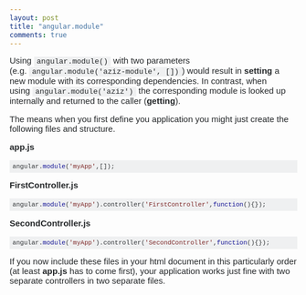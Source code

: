 ```yaml
---
layout: post
title: "angular.module"
comments: true
---
```

<p style="margin: 0px 0px 1em; padding: 0px; border: 0px; font-size: 15px; clear: both; color: #242729; font-family: Arial, 'Helvetica Neue', Helvetica, sans-serif;">Using&nbsp;<code style="margin: 0px; padding: 1px 5px; border: 0px; font-size: 13px; font-family: Consolas, Menlo, Monaco, 'Lucida Console', 'Liberation Mono', 'DejaVu Sans Mono', 'Bitstream Vera Sans Mono', 'Courier New', monospace, sans-serif; background-color: #eff0f1; white-space: pre-wrap;">angular.module()</code>&nbsp;with two parameters (e.g.&nbsp;<code style="margin: 0px; padding: 1px 5px; border: 0px; font-size: 13px; font-family: Consolas, Menlo, Monaco, 'Lucida Console', 'Liberation Mono', 'DejaVu Sans Mono', 'Bitstream Vera Sans Mono', 'Courier New', monospace, sans-serif; background-color: #eff0f1; white-space: pre-wrap;">angular.module('aziz-module', [])</code>) would result in&nbsp;<strong style="margin: 0px; padding: 0px; border: 0px;">setting</strong>&nbsp;a new module with its corresponding dependencies. In contrast, when using&nbsp;<code style="margin: 0px; padding: 1px 5px; border: 0px; font-size: 13px; font-family: Consolas, Menlo, Monaco, 'Lucida Console', 'Liberation Mono', 'DejaVu Sans Mono', 'Bitstream Vera Sans Mono', 'Courier New', monospace, sans-serif; background-color: #eff0f1; white-space: pre-wrap;">angular.module('aziz')</code>&nbsp;the corresponding module is looked up internally and returned to the caller (<strong style="margin: 0px; padding: 0px; border: 0px;">getting</strong>).</p>
<p style="margin: 0px 0px 1em; padding: 0px; border: 0px; font-size: 15px; clear: both; color: #242729; font-family: Arial, 'Helvetica Neue', Helvetica, sans-serif;">The means when you first define you application you might just create the following files and structure.</p>
<p style="margin: 0px 0px 1em; padding: 0px; border: 0px; font-size: 15px; clear: both; color: #242729; font-family: Arial, 'Helvetica Neue', Helvetica, sans-serif;"><strong style="margin: 0px; padding: 0px; border: 0px;">app.js</strong></p>
<pre class="default prettyprint prettyprinted" style="margin: 0px 0px 1em; padding: 5px; border: 0px; font-size: 13px; width: auto; max-height: 600px; overflow: auto; font-family: Consolas, Menlo, Monaco, 'Lucida Console', 'Liberation Mono', 'DejaVu Sans Mono', 'Bitstream Vera Sans Mono', 'Courier New', monospace, sans-serif; background-color: #eff0f1; color: #393318; word-wrap: normal;"><code style="margin: 0px; padding: 0px; border: 0px; font-family: Consolas, Menlo, Monaco, 'Lucida Console', 'Liberation Mono', 'DejaVu Sans Mono', 'Bitstream Vera Sans Mono', 'Courier New', monospace, sans-serif; white-space: inherit;"><span class="pln" style="margin: 0px; padding: 0px; border: 0px; color: #303336;">angular</span><span class="pun" style="margin: 0px; padding: 0px; border: 0px; color: #303336;">.</span><span class="kwd" style="margin: 0px; padding: 0px; border: 0px; color: #101094;">module</span><span class="pun" style="margin: 0px; padding: 0px; border: 0px; color: #303336;">(</span><span class="str" style="margin: 0px; padding: 0px; border: 0px; color: #7d2727;">'myApp'</span><span class="pun" style="margin: 0px; padding: 0px; border: 0px; color: #303336;">,</span><span class="pun" style="margin: 0px; padding: 0px; border: 0px; color: #303336;">[]);</span></code></pre>
<p style="margin: 0px 0px 1em; padding: 0px; border: 0px; font-size: 15px; clear: both; color: #242729; font-family: Arial, 'Helvetica Neue', Helvetica, sans-serif;"><strong style="margin: 0px; padding: 0px; border: 0px;">FirstController.js</strong></p>
<pre class="default prettyprint prettyprinted" style="margin: 0px 0px 1em; padding: 5px; border: 0px; font-size: 13px; width: auto; max-height: 600px; overflow: auto; font-family: Consolas, Menlo, Monaco, 'Lucida Console', 'Liberation Mono', 'DejaVu Sans Mono', 'Bitstream Vera Sans Mono', 'Courier New', monospace, sans-serif; background-color: #eff0f1; color: #393318; word-wrap: normal;"><code style="margin: 0px; padding: 0px; border: 0px; font-family: Consolas, Menlo, Monaco, 'Lucida Console', 'Liberation Mono', 'DejaVu Sans Mono', 'Bitstream Vera Sans Mono', 'Courier New', monospace, sans-serif; white-space: inherit;"><span class="pln" style="margin: 0px; padding: 0px; border: 0px; color: #303336;">angular</span><span class="pun" style="margin: 0px; padding: 0px; border: 0px; color: #303336;">.</span><span class="kwd" style="margin: 0px; padding: 0px; border: 0px; color: #101094;">module</span><span class="pun" style="margin: 0px; padding: 0px; border: 0px; color: #303336;">(</span><span class="str" style="margin: 0px; padding: 0px; border: 0px; color: #7d2727;">'myApp'</span><span class="pun" style="margin: 0px; padding: 0px; border: 0px; color: #303336;">).</span><span class="pln" style="margin: 0px; padding: 0px; border: 0px; color: #303336;">controller</span><span class="pun" style="margin: 0px; padding: 0px; border: 0px; color: #303336;">(</span><span class="str" style="margin: 0px; padding: 0px; border: 0px; color: #7d2727;">'FirstController'</span><span class="pun" style="margin: 0px; padding: 0px; border: 0px; color: #303336;">,</span><span class="kwd" style="margin: 0px; padding: 0px; border: 0px; color: #101094;">function</span><span class="pun" style="margin: 0px; padding: 0px; border: 0px; color: #303336;">()</span><span class="pun" style="margin: 0px; padding: 0px; border: 0px; color: #303336;">{});</span></code></pre>
<p style="margin: 0px 0px 1em; padding: 0px; border: 0px; font-size: 15px; clear: both; color: #242729; font-family: Arial, 'Helvetica Neue', Helvetica, sans-serif;"><strong style="margin: 0px; padding: 0px; border: 0px;">SecondController.js</strong></p>
<pre class="default prettyprint prettyprinted" style="margin: 0px 0px 1em; padding: 5px; border: 0px; font-size: 13px; width: auto; max-height: 600px; overflow: auto; font-family: Consolas, Menlo, Monaco, 'Lucida Console', 'Liberation Mono', 'DejaVu Sans Mono', 'Bitstream Vera Sans Mono', 'Courier New', monospace, sans-serif; background-color: #eff0f1; color: #393318; word-wrap: normal;"><code style="margin: 0px; padding: 0px; border: 0px; font-family: Consolas, Menlo, Monaco, 'Lucida Console', 'Liberation Mono', 'DejaVu Sans Mono', 'Bitstream Vera Sans Mono', 'Courier New', monospace, sans-serif; white-space: inherit;"><span class="pln" style="margin: 0px; padding: 0px; border: 0px; color: #303336;">angular</span><span class="pun" style="margin: 0px; padding: 0px; border: 0px; color: #303336;">.</span><span class="kwd" style="margin: 0px; padding: 0px; border: 0px; color: #101094;">module</span><span class="pun" style="margin: 0px; padding: 0px; border: 0px; color: #303336;">(</span><span class="str" style="margin: 0px; padding: 0px; border: 0px; color: #7d2727;">'myApp'</span><span class="pun" style="margin: 0px; padding: 0px; border: 0px; color: #303336;">).</span><span class="pln" style="margin: 0px; padding: 0px; border: 0px; color: #303336;">controller</span><span class="pun" style="margin: 0px; padding: 0px; border: 0px; color: #303336;">(</span><span class="str" style="margin: 0px; padding: 0px; border: 0px; color: #7d2727;">'SecondController'</span><span class="pun" style="margin: 0px; padding: 0px; border: 0px; color: #303336;">,</span><span class="kwd" style="margin: 0px; padding: 0px; border: 0px; color: #101094;">function</span><span class="pun" style="margin: 0px; padding: 0px; border: 0px; color: #303336;">()</span><span class="pun" style="margin: 0px; padding: 0px; border: 0px; color: #303336;">{});</span></code></pre>
<p style="margin: 0px 0px 1em; padding: 0px; border: 0px; font-size: 15px; clear: both; color: #242729; font-family: Arial, 'Helvetica Neue', Helvetica, sans-serif;">If you now include these files in your html document in this particularly order (at least&nbsp;<strong style="margin: 0px; padding: 0px; border: 0px;">app.js</strong>&nbsp;has to come first), your application works just fine with two separate controllers in two separate files.</p>
